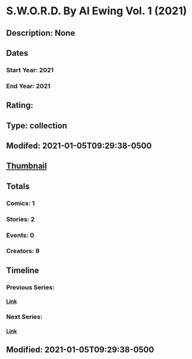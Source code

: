 # S.W.O.R.D. By Al Ewing Vol. 1 (2021)
## Description: None
## Dates
### Start Year: 2021
### End Year: 2021
## Rating: 
## Type: collection
## Modifed: 2021-01-05T09:29:38-0500
## [Thumbnail](http://i.annihil.us/u/prod/marvel/i/mg/b/40/image_not_available.jpg)
## Totals
### Comics: 1
### Stories: 2
### Events: 0
### Creators: 8
## Timeline
### Previous Series: 
#### [Link]()
### Next Series: 
#### [Link]()
## Modified: 2021-01-05T09:29:38-0500